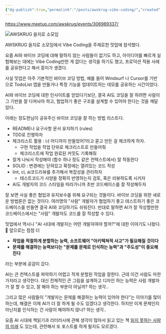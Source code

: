 ```yaml
---
{"dg-publish":true,"permalink":"/posts/awskrug-vibe-coding/","created":"2025-04-20","updated":"2025-04-20T21:55:00"}
---
```


https://www.meetup.com/awskrug/events/306989337/

![AWSKRUG 을지로 소모임](https://secure.meetupstatic.com/photos/event/8/3/8/6/highres_527073670.webp?w=750)

AWSKRUG 을지로 소모임에서 Vibe Coding을 주제로한 밋업에 참석했다. 

요즘 AI와 바이브 코딩에 대해 말하지 않는 사람들이 없기도 하고, 아이디어를 빠르게 실험해보는 데에는 Vibe Coding만한 게 없다는 생각을 하기도 했고, 프로덕션 적용 사례를 공유한다고 해서 흥미가 생겼다.

사실 밋업은 아주 기본적인 바이브 코딩 방법, 예를 들어 Windsurf 나 Cursor를 기반으로 TodoList 앱을 만들거나 특정 기능을 업데이트하는 데모를 공유하는 시간이었다. 

AI와 바이브 코딩에 대한 인사이트를 얻었다기보단, 결국 AI도 코딩을 잘 하려면 사람이 그 기반을 잘 다져놔야 하고, 협업하기 좋은 구조를 설계할 수 있어야 한다는 것을 깨달았다.

아래는 정도현님이 공유주신 바이브 코딩을 잘 하는 방법 리스트다.

- README나 요구사항 문서 유지하기 (rules)
- TDD로 진행하자
- 체크리스트 활용 : 너 어디까지 만들었어?라고 묻고 만든 걸 체크하게 하자.
	- 구현 작업을 작업 단위로 체크리스트로 만들어줘
	- 체크리스트에 작업 완료된 커밋도 기록해줘
- 잘게 나눠서 작성해야 (함수 하나 정도 같은 컨텍스트에서) 잘 작동한다
- SOLID : 변경에는 닫혀있고 확장에는 열려있는 코드 작성
- lint, ci, ai코드리뷰를 추가해서 복잡성을 관리하자
	- 테스트코드가 사양을 정확히 반영하는지 검토, 혹은 리뷰하도록 시키자
-  AI도 개발자의 코드 스타일을 따라가니까 초반 코드베이스를 잘 작성해두자

  
잘 보면 사실 좋은 협업과 유지보수를 위해 요구되는 것들이다. 바이브 코딩을 위한 새로운 방법론은 없는 것이다.
여러명의 "사람" 개발자가 협업하기 좋고 테스트하기 좋은 코드베이스를 만들면 결국 AI와 코딩하기도 쉬워진다.
반대로 말하면 AI가 잘 작성할만한 코드베이스에서는 "사람" 개발자도 코드를 잘 작성할 수 있다.

밋업에서 역시나 "AI 시대에 개발자는 어떤 개발자여야 할까?"에 대한 이야기도 나왔다.

앞으로는 점점 더
- **작업을 적절하게 분할하는 능력, 소프트웨어 "아키텍쳐적 사고"가 필요해질 것이다**
- **문제를 해결하는 능력보다는 "문제를 문제로 인식하는 능력"과 "주도성"이 중요해진다**

라는 부분에 공감이 갔다. 

AI는 큰 컨텍스트를 파악하기 어렵고 작게 분할된 작업을 잘한다. 근데 이건 사람도 마찬가지라고 생각한다. 대신 전체적인 큰 그림을 설계하고 디자인 하는 능력은 사람 개발자가 잘 할 수 있고, 잘 해야 하는 부분이 아닐까? 하는 생각..

그리고 많은 사람들이 "개발자는 문제를 해결하는 능력이 있어야 한다"는 이야기를 많이 하는데, 해결은 이제 AI가 더 잘 하게 될 수도 있겠다고 생각한다. 하지만 이게 문제인지 아닌지를 인식하는 건 사람이 해야하지 않나? 하는 생각..

요즘 AI 시대에 책읽기과 리터러시에 관해 생각이 많아서 읽고 있는 책 [읽지 못하는 사람의 미래](https://product.kyobobook.co.kr/detail/S000214626114?utm_source=google&utm_medium=cpc&utm_campaign=googleSearch&gt_network=g&gt_keyword=&gt_target_id=aud-901091942354:dsa-1544589327323&gt_campaign_id=9979905549&gt_adgroup_id=132556570510&gad_source=1) 도 있는데, 관련해서 또 포스트를 하게 될지도 모르겠다.



